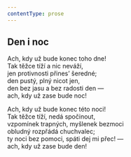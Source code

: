 ```yaml
---
contentType: prose
---
```


## Den i noc

Ach, kdy už bude konec toho dne!  
Tak těžce tíží a nic neváží,  
jen protivnosti přines’ šeredné;  
den pustý, plný nicot jen,  
den bez jasu a bez radosti den —  
ach, kdy už zase bude noc!

Ach, kdy už bude konec této noci!  
Tak těžce tíží, nedá spočinout,  
vzpomínek trapných, myšlenek bezmoci  
obludný rozpřádá chuchvalec;  
ty noci bez pomoci, spáti dej mi přec! —  
ach, kdy už zase bude den!
